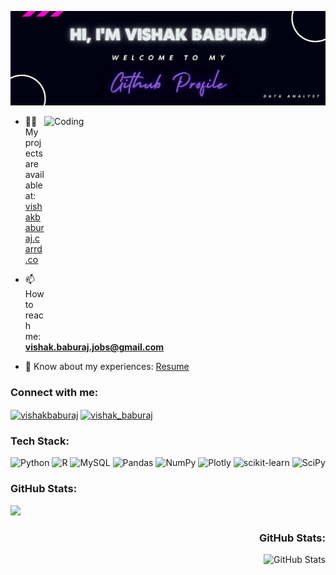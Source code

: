 ![](https://github.com/VishakBaburaj/VishakBaburaj/blob/master/github_banner.png)

<img align="right" alt="Coding" width="450" height="350" src="https://user-images.githubusercontent.com/84115928/142569072-22fdc7ac-5815-4e96-b84d-f918a85d47ec.gif">

- 👨‍💻 My projects are available at: [vishakbaburaj.carrd.co](https://vishakbaburaj.carrd.co/)

- 📫 How to reach me: **vishak.baburaj.jobs@gmail.com**

- 📄 Know about my experiences: [Resume](https://docs.google.com/document/d/1PCZu0g248JuqHyYqb4lDgilENvFrbEpS5H_NxZqxyjw/edit?usp=sharing)

<h3 align="left">Connect with me:</h3>
<p align="left">
<a href="https://linkedin.com/in/vishakbaburaj" target="blank"><img align="center" src="https://raw.githubusercontent.com/rahuldkjain/github-profile-readme-generator/master/src/images/icons/Social/linked-in-alt.svg" alt="vishakbaburaj" height="30" width="40" /></a>
<a href="https://instagram.com/vishak_baburaj" target="blank"><img align="center" src="https://raw.githubusercontent.com/rahuldkjain/github-profile-readme-generator/master/src/images/icons/Social/instagram.svg" alt="vishak_baburaj" height="30" width="40" /></a>
</p>

<h3 align="left">Tech Stack:</h3>

![Python](https://img.shields.io/badge/python-3670A0?style=for-the-badge&logo=python&logoColor=ffdd54) ![R](https://img.shields.io/badge/r-%23276DC3.svg?style=for-the-badge&logo=r&logoColor=white) ![MySQL](https://img.shields.io/badge/mysql-%2300f.svg?style=for-the-badge&logo=mysql&logoColor=white) ![Pandas](https://img.shields.io/badge/pandas-%23150458.svg?style=for-the-badge&logo=pandas&logoColor=white) ![NumPy](https://img.shields.io/badge/numpy-%23013243.svg?style=for-the-badge&logo=numpy&logoColor=white) ![Plotly](https://img.shields.io/badge/Plotly-%233F4F75.svg?style=for-the-badge&logo=plotly&logoColor=white) ![scikit-learn](https://img.shields.io/badge/scikit--learn-%23F7931E.svg?style=for-the-badge&logo=scikit-learn&logoColor=white) ![SciPy](https://img.shields.io/badge/SciPy-%230C55A5.svg?style=for-the-badge&logo=scipy&logoColor=%white)

<h3 align="left">GitHub Stats:</h3>

![](https://github-readme-stats.vercel.app/api?username=VishakBaburaj&theme=midnight-purple&hide_border=false&include_all_commits=false&count_private=false)

<div align="right">
  <h3>GitHub Stats:</h3>
  <img src="https://github-readme-streak-stats.herokuapp.com/?user=VishakBaburaj&theme=midnight-purple&hide_border=false" alt="GitHub Stats">
</div>

